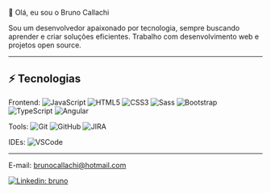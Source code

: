 👋 Olá, eu sou o Bruno Callachi

Sou um desenvolvedor apaixonado por tecnologia, sempre buscando aprender e criar soluções eficientes. Trabalho com desenvolvimento web e projetos open source.
____

## ⚡ Tecnologias

Frontend:
![JavaScript](https://img.shields.io/badge/-JavaScript-black?style=flat-square&logo=javascript)
![HTML5](https://img.shields.io/badge/-HTML5-E34F26?style=flat-square&logo=html5&logoColor=white)
![CSS3](https://img.shields.io/badge/-CSS3-1572B6?style=flat-square&logo=css3)
![Sass](https://img.shields.io/badge/-Sass-CC6699?style=flat-square&logo=sass&logoColor=white)
![Bootstrap](https://img.shields.io/badge/-Bootstrap-563D7C?style=flat-square&logo=bootstrap)
![TypeScript](https://img.shields.io/badge/-TypeScript-007ACC?style=flat-square&logo=typescript&logoColor=white)
![Angular](https://img.shields.io/badge/-Angular-DD0031?style=flat-square&logo=angular)

Tools:
![Git](https://img.shields.io/badge/-Git-black?style=flat-square&logo=git)
![GitHub](https://img.shields.io/badge/-GitHub-181717?style=flat-square&logo=github)
![JIRA](https://img.shields.io/badge/-JIRA-0052CC?style=flat-square&logo=jira)

IDEs:
![VSCode](https://img.shields.io/badge/-VSCode-007ACC?style=flat-square&logo=visual-studio-code&logoColor=white)

____

E-mail: brunocallachi@hotmail.com

[![Linkedin: bruno](https://img.shields.io/badge/-Linkedin-blue?style=flat-square&logo=Linkedin&logoColor=white&link=https://www.linkedin.com/in/bruno-callachi-54b8b71b2/)](https://www.linkedin.com/in/bruno-callachi-54b8b71b2/)

